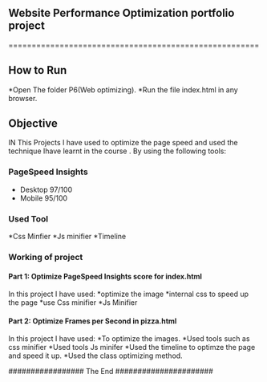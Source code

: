 ## Website Performance Optimization portfolio project
======================================================
## How to Run
*Open The folder P6(Web optimizing).
*Run the file index.html in any browser.

## Objective
IN This Projects I have used to optimize the page speed and used the technique Ihave learnt in the course .
By using the following tools:

 ### PageSpeed Insights
* Desktop 97/100
* Mobile 95/100

### Used Tool
*Css Minfier
*Js minifier
*Timeline
### Working of  project

#### Part 1: Optimize PageSpeed Insights score for index.html

In this project I have used:
*optimize the image
*internal css to speed up the page
*use Css minifier
*Js Minifier

#### Part 2: Optimize Frames per Second in pizza.html

In this project I have used:
*To optimize the images.
*Used tools such as css minifier
*Used tools Js minifer
*Used the timeline to optimze the page and speed it up.
*Used the class optimizing method.

 ################# The End ######################